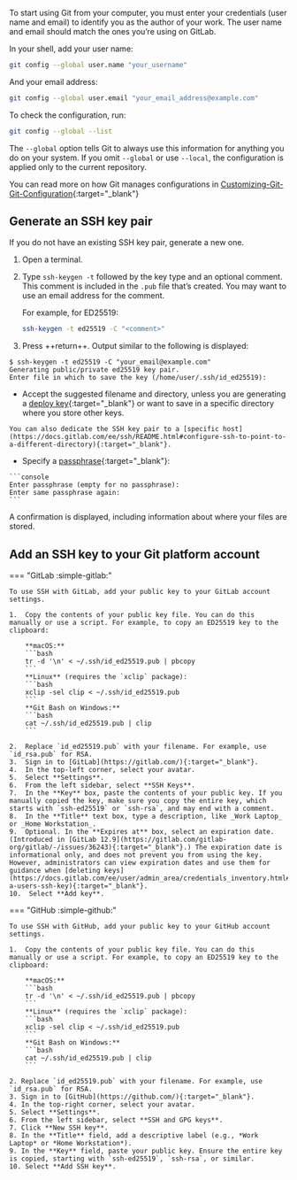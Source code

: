 To start using Git from your computer, you must enter your credentials (user name and email) to identify you as the author of your work. The user name and email should match the ones you’re using on GitLab.

In your shell, add your user name:

```bash
git config --global user.name "your_username"
```

And your email address:

```bash
git config --global user.email "your_email_address@example.com"
```

To check the configuration, run:

```bash
git config --global --list
```

The `--global` option tells Git to always use this information for anything you do on your system. If you omit `--global` or use `--local`, the configuration is applied only to the current repository.

You can read more on how Git manages configurations in [Customizing-Git-Git-Configuration](https://git-scm.com/book/en/v2/Customizing-Git-Git-Configuration){:target="_blank"}

## Generate an SSH key pair

If you do not have an existing SSH key pair, generate a new one.

1.  Open a terminal.
2.  Type `ssh-keygen -t` followed by the key type and an optional comment. This comment is included in the `.pub` file that’s created. You may want to use an email address for the comment.
    
    For example, for ED25519:
    
    ```bash
    ssh-keygen -t ed25519 -C "<comment>"
    ```
    
3. Press ++return++. Output similar to the following is displayed:

```console
$ ssh-keygen -t ed25519 -C "your_email@example.com"
Generating public/private ed25519 key pair.
Enter file in which to save the key (/home/user/.ssh/id_ed25519):
```

   - Accept the suggested filename and directory, unless you are generating a [deploy key](https://docs.gitlab.com/ee/user/project/deploy_keys/index.html){:target="_blank"} or want to save in a specific directory where you store other keys.
    
    You can also dedicate the SSH key pair to a [specific host](https://docs.gitlab.com/ee/ssh/README.html#configure-ssh-to-point-to-a-different-directory){:target="_blank"}.
    
   - Specify a [passphrase](https://www.ssh.com/ssh/passphrase/){:target="_blank"}:
    
    ```console
    Enter passphrase (empty for no passphrase):
    Enter same passphrase again:
    ```
    
A confirmation is displayed, including information about where your files are stored.

## Add an SSH key to your Git platform account

=== "GitLab :simple-gitlab:"

    To use SSH with GitLab, add your public key to your GitLab account settings.

    1.  Copy the contents of your public key file. You can do this manually or use a script. For example, to copy an ED25519 key to the clipboard:

        **macOS:**
        ```bash
        tr -d '\n' < ~/.ssh/id_ed25519.pub | pbcopy
        ```
        **Linux** (requires the `xclip` package):
        ```bash
        xclip -sel clip < ~/.ssh/id_ed25519.pub
        ```
        **Git Bash on Windows:**
        ```bash
        cat ~/.ssh/id_ed25519.pub | clip
        ```

    2.  Replace `id_ed25519.pub` with your filename. For example, use `id_rsa.pub` for RSA.
    3.  Sign in to [GitLab](https://gitlab.com/){:target="_blank"}.
    4.  In the top-left corner, select your avatar.
    5.  Select **Settings**.
    6.  From the left sidebar, select **SSH Keys**.
    7.  In the **Key** box, paste the contents of your public key. If you manually copied the key, make sure you copy the entire key, which starts with `ssh-ed25519` or `ssh-rsa`, and may end with a comment.
    8.  In the **Title** text box, type a description, like _Work Laptop_ or _Home Workstation_.
    9.  Optional. In the **Expires at** box, select an expiration date. (Introduced in [GitLab 12.9](https://gitlab.com/gitlab-org/gitlab/-/issues/36243){:target="_blank"}.) The expiration date is informational only, and does not prevent you from using the key. However, administrators can view expiration dates and use them for guidance when [deleting keys](https://docs.gitlab.com/ee/user/admin_area/credentials_inventory.html#delete-a-users-ssh-key){:target="_blank"}.
    10.  Select **Add key**.

=== "GitHub :simple-github:"

    To use SSH with GitHub, add your public key to your GitHub account settings.

    1.  Copy the contents of your public key file. You can do this manually or use a script. For example, to copy an ED25519 key to the clipboard:

        **macOS:**
        ```bash
        tr -d '\n' < ~/.ssh/id_ed25519.pub | pbcopy
        ```
        **Linux** (requires the `xclip` package):
        ```bash
        xclip -sel clip < ~/.ssh/id_ed25519.pub
        ```
        **Git Bash on Windows:**
        ```bash
        cat ~/.ssh/id_ed25519.pub | clip
        ```

    2. Replace `id_ed25519.pub` with your filename. For example, use `id_rsa.pub` for RSA.
    3. Sign in to [GitHub](https://github.com/){:target="_blank"}.
    4. In the top-right corner, select your avatar.
    5. Select **Settings**.
    6. From the left sidebar, select **SSH and GPG keys**.
    7. Click **New SSH key**.
    8. In the **Title** field, add a descriptive label (e.g., *Work Laptop* or *Home Workstation*).
    9. In the **Key** field, paste your public key. Ensure the entire key is copied, starting with `ssh-ed25519`, `ssh-rsa`, or similar.
    10. Select **Add SSH key**.

